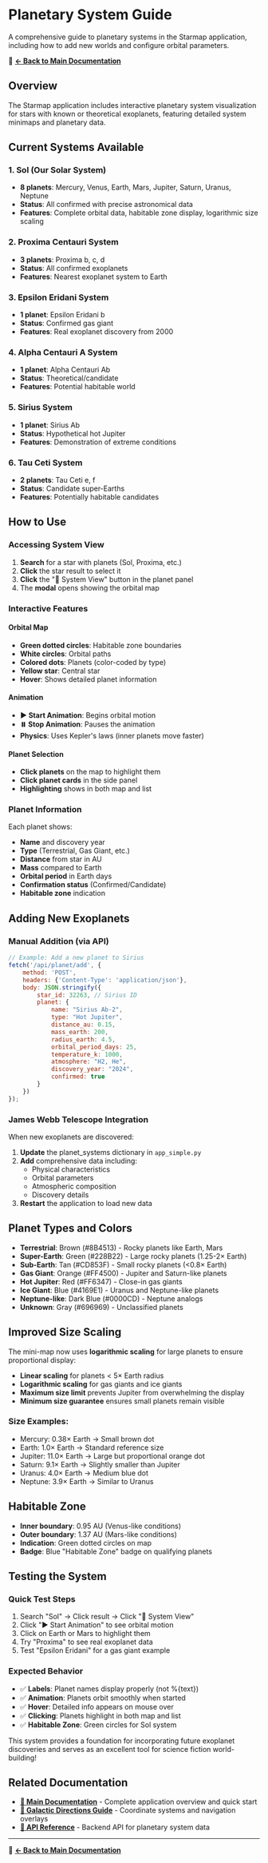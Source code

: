 # Planetary System Guide

A comprehensive guide to planetary systems in the Starmap application, including how to add new worlds and configure orbital parameters.

📖 **[← Back to Main Documentation](README.md#-documentation-hub)**

## Overview
The Starmap application includes interactive planetary system visualization for stars with known or theoretical exoplanets, featuring detailed system minimaps and planetary data.

## Current Systems Available

### 1. Sol (Our Solar System)
- **8 planets**: Mercury, Venus, Earth, Mars, Jupiter, Saturn, Uranus, Neptune
- **Status**: All confirmed with precise astronomical data
- **Features**: Complete orbital data, habitable zone display, logarithmic size scaling

### 2. Proxima Centauri System
- **3 planets**: Proxima b, c, d  
- **Status**: All confirmed exoplanets
- **Features**: Nearest exoplanet system to Earth

### 3. Epsilon Eridani System  
- **1 planet**: Epsilon Eridani b
- **Status**: Confirmed gas giant
- **Features**: Real exoplanet discovery from 2000

### 4. Alpha Centauri A System
- **1 planet**: Alpha Centauri Ab
- **Status**: Theoretical/candidate
- **Features**: Potential habitable world

### 5. Sirius System
- **1 planet**: Sirius Ab  
- **Status**: Hypothetical hot Jupiter
- **Features**: Demonstration of extreme conditions

### 6. Tau Ceti System
- **2 planets**: Tau Ceti e, f
- **Status**: Candidate super-Earths
- **Features**: Potentially habitable candidates

## How to Use

### Accessing System View
1. **Search** for a star with planets (Sol, Proxima, etc.)
2. **Click** the star result to select it
3. **Click** the "🌌 System View" button in the planet panel
4. The **modal** opens showing the orbital map

### Interactive Features

#### Orbital Map
- **Green dotted circles**: Habitable zone boundaries
- **White circles**: Orbital paths  
- **Colored dots**: Planets (color-coded by type)
- **Yellow star**: Central star
- **Hover**: Shows detailed planet information

#### Animation
- **▶️ Start Animation**: Begins orbital motion
- **⏸️ Stop Animation**: Pauses the animation
- **Physics**: Uses Kepler's laws (inner planets move faster)

#### Planet Selection
- **Click planets** on the map to highlight them
- **Click planet cards** in the side panel
- **Highlighting** shows in both map and list

### Planet Information
Each planet shows:
- **Name** and discovery year
- **Type** (Terrestrial, Gas Giant, etc.)
- **Distance** from star in AU
- **Mass** compared to Earth  
- **Orbital period** in Earth days
- **Confirmation status** (Confirmed/Candidate)
- **Habitable zone** indication

## Adding New Exoplanets

### Manual Addition (via API)
```javascript
// Example: Add a new planet to Sirius
fetch('/api/planet/add', {
    method: 'POST',
    headers: {'Content-Type': 'application/json'},
    body: JSON.stringify({
        star_id: 32263, // Sirius ID
        planet: {
            name: "Sirius Ab-2",
            type: "Hot Jupiter", 
            distance_au: 0.15,
            mass_earth: 200,
            radius_earth: 4.5,
            orbital_period_days: 25,
            temperature_k: 1000,
            atmosphere: "H2, He",
            discovery_year: "2024",
            confirmed: true
        }
    })
});
```

### James Webb Telescope Integration
When new exoplanets are discovered:

1. **Update** the planet_systems dictionary in `app_simple.py`
2. **Add** comprehensive data including:
   - Physical characteristics
   - Orbital parameters  
   - Atmospheric composition
   - Discovery details
3. **Restart** the application to load new data

## Planet Types and Colors

- **Terrestrial**: Brown (#8B4513) - Rocky planets like Earth, Mars
- **Super-Earth**: Green (#228B22) - Large rocky planets (1.25-2× Earth)  
- **Sub-Earth**: Tan (#CD853F) - Small rocky planets (<0.8× Earth)
- **Gas Giant**: Orange (#FF4500) - Jupiter and Saturn-like planets
- **Hot Jupiter**: Red (#FF6347) - Close-in gas giants
- **Ice Giant**: Blue (#4169E1) - Uranus and Neptune-like planets
- **Neptune-like**: Dark Blue (#0000CD) - Neptune analogs
- **Unknown**: Gray (#696969) - Unclassified planets

## Improved Size Scaling

The mini-map now uses **logarithmic scaling** for large planets to ensure proportional display:

- **Linear scaling** for planets < 5× Earth radius
- **Logarithmic scaling** for gas giants and ice giants  
- **Maximum size limit** prevents Jupiter from overwhelming the display
- **Minimum size guarantee** ensures small planets remain visible

### Size Examples:
- Mercury: 0.38× Earth → Small brown dot
- Earth: 1.0× Earth → Standard reference size
- Jupiter: 11.0× Earth → Large but proportional orange dot
- Saturn: 9.1× Earth → Slightly smaller than Jupiter
- Uranus: 4.0× Earth → Medium blue dot
- Neptune: 3.9× Earth → Similar to Uranus

## Habitable Zone
- **Inner boundary**: 0.95 AU (Venus-like conditions)
- **Outer boundary**: 1.37 AU (Mars-like conditions)  
- **Indication**: Green dotted circles on map
- **Badge**: Blue "Habitable Zone" badge on qualifying planets

## Testing the System

### Quick Test Steps
1. Search "Sol" → Click result → Click "🌌 System View"
2. Click "▶️ Start Animation" to see orbital motion
3. Click on Earth or Mars to highlight them
4. Try "Proxima" to see real exoplanet data
5. Test "Epsilon Eridani" for a gas giant example

### Expected Behavior
- ✅ **Labels**: Planet names display properly (not %{text})
- ✅ **Animation**: Planets orbit smoothly when started
- ✅ **Hover**: Detailed info appears on mouse over
- ✅ **Clicking**: Planets highlight in both map and list
- ✅ **Habitable Zone**: Green circles for Sol system

This system provides a foundation for incorporating future exoplanet discoveries and serves as an excellent tool for science fiction world-building!

## Related Documentation

- **[📖 Main Documentation](README.md)** - Complete application overview and quick start
- **[🧭 Galactic Directions Guide](GALACTIC_DIRECTIONS.md)** - Coordinate systems and navigation overlays
- **[🔌 API Reference](README.md#-api-endpoints)** - Backend API for planetary system data

---
📖 **[← Back to Main Documentation](README.md#-documentation-hub)**